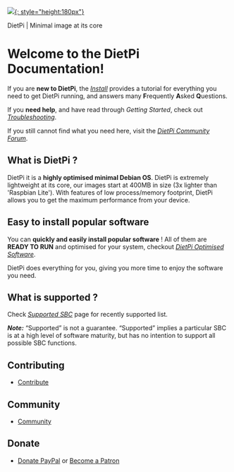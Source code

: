 [![](https://www.dietpi.com/images/Slider01.png){: style="height:180px"}](http://www.dietpi.com)

DietPi | Minimal image at its core

# Welcome to the DietPi Documentation!

If you are **new to DietPi**, the [_Install_](user-guide_install) provides a tutorial for everything you need to get DietPi running, and answers many **F**requently **A**sked **Q**uestions.

If you **need help**, and have read through _Getting Started_, check out [_Troubleshooting_]().

If you still cannot find what you need here, visit the [_DietPi Community Forum_](https://dietpi.com/phpbb/viewforum.php?f=5).

## What is DietPi ?

DietPi it is a **highly optimised minimal Debian OS**. DietPi is extremely lightweight at its core, our images start at 400MB in size (3x lighter than 'Raspbian Lite'). With features of low process/memory footprint, DietPi allows you to get the maximum performance from your device.

## Easy to install popular software
You can **quickly and easily install popular software** ! All of them are **READY TO RUN** and optimised for your system, checkout [_DietPi Optimised Software_](user-optimised-software).

DietPi does everything for you, giving you more time to enjoy the software you need.

## What is supported ?
Check [_Supported SBC_](hardware-supported_sbc) page for recently supported list.

**_Note:_** “Supported” is not a guarantee. “Supported” implies a particular SBC is at a high level of software maturity, but has no intention to support all possible SBC functions.

## Contributing 
* [Contribute](https://github.com/MichaIng/DietPi)

## Community
* [Community](https://dietpi.com/phpbb/index.php)

## Donate
* [Donate PayPal](https://www.paypal.com/cgi-bin/webscr?cmd=_s-xclick&hosted_button_id=6DVBECXRW3TAA) or [Become a Patron](https://www.patreon.com/bePatron?u=12464530)

